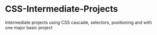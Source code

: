 # CSS-Intermediate-Projects
Intermediate projects using CSS cascade, selectors, positioning and with one major basic project
